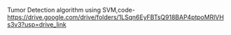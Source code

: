 Tumor Detection algorithm using SVM,code-https://drive.google.com/drive/folders/1LSqn6EyFBTsQ918BAP4ptpoMRlVHs3v3?usp=drive_link
